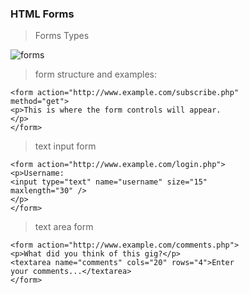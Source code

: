 ### HTML Forms

>Forms Types

![forms](https://phpvideoacademy.com/img/2018/11/HTML-Forms-Learn-18-HTML-Input-Types-HTML5.jpg)

>form structure and examples:

~~~~~~
<form action="http://www.example.com/subscribe.php"
method="get">
<p>This is where the form controls will appear.
</p>
</form>
~~~~~~~

>text input form

~~~~
<form action="http://www.example.com/login.php">
<p>Username:
<input type="text" name="username" size="15"
maxlength="30" />
</p>
</form>
~~~~

>text area form

~~~~
<form action="http://www.example.com/comments.php">
<p>What did you think of this gig?</p>
<textarea name="comments" cols="20" rows="4">Enter
your comments...</textarea>
</form>
~~~~